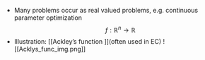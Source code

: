 - Many problems occur as real valued problems, e.g. continuous parameter optimization $$f : \mathbb{R}^n \rightarrow \mathbb{R}$$
- Illustration: [[Ackley’s function ]](often used in EC)
![[Acklys_func_img.png]]
